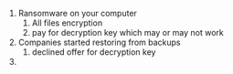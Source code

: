 1. Ransomware on your computer 
	1. All files encryption 
	2. pay for decryption key which may or may not work
2. Companies started restoring from backups
	1. declined offer for decryption key
3. 